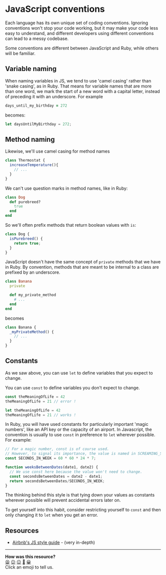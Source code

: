 # JavaScript conventions

Each language has its own unique set of coding conventions. Ignoring conventions won't stop your code working, but it may make your code less easy to understand, and different developers using different conventions can lead to a messy codebase.

Some conventions are different between JavaScript and Ruby, while others will be familiar.

## Variable naming

When naming variables in JS, we tend to use 'camel casing' rather than 'snake casing', as in Ruby. That means for variable names that are more than one word, we mark the start of a new word with a capital letter, instead of preceding it with an underscore. For example

~~~ruby
days_until_my_birthday = 272
~~~

becomes:

~~~javascript
let daysUntilMyBirthday = 272;
~~~

## Method naming

Likewise, we'll use camel casing for method names

~~~javascript
class Thermostat {
  increaseTemperature(){
    // ...
  }
}
~~~

We can't use question marks in method names, like in Ruby:

~~~ruby
class Dog
  def purebreed?
    true
  end
end
~~~

So we'll often prefix methods that return boolean values with `is`:

~~~javascript
class Dog {
  isPurebreed() {
    return true;
  }
}
~~~

JavaScript doesn't have the same concept of `private` methods that we have in Ruby. By convention, methods that are meant to be internal to a class are prefixed by an underscore.

~~~ruby
class Banana
  private

  def my_private_method
    # ...
  end
end
~~~

becomes

~~~javascript
class Banana {
  _myPrivateMethod() {
    // ...
  }
}
~~~

## Constants

As we saw above, you can use `let` to define variables that you expect to change.

You can use `const` to define variables you don't expect to change.

~~~javascript
const theMeaningOfLife = 42
theMeaningOfLife = 21 // error !

let theMeaningOfLife = 42
theMeaningOfLife = 21 // works !
~~~

In Ruby, you will have used constants for particularly important 'magic numbers',
like an API key or the capacity of an airport. In Javascript, the convention is
usually to use `const` in preference to `let` wherever possible. For example:

~~~javascript
// For a magic number, const is of course used.
// However, to signal its importance, the value is named in SCREAMING_SNAKE_CASE
const SECONDS_IN_WEEK = 60 * 60 * 24 * 7;

function weeksBetweenDates(date1, date2) {
  // We use const here because the value won't need to change.
  const secondsBetweenDates = date2 - date1;
  return secondsBetweenDates/SECONDS_IN_WEEK;
}
~~~

The thinking behind this style is that tying down your values as constants
wherever possible will prevent accidental errors later on.

To get yourself into this habit, consider restricting yourself to `const` and
then only changing it to `let` when you get an error.

## Resources

* [Airbnb's JS style guide](https://github.com/airbnb/javascript) - (very in-depth)

<!-- BEGIN GENERATED SECTION DO NOT EDIT -->

---

**How was this resource?**  
[😫](https://airtable.com/shrUJ3t7KLMqVRFKR?prefill_Repository=makersacademy/course&prefill_File=pills/js_conventions.md&prefill_Sentiment=😫) [😕](https://airtable.com/shrUJ3t7KLMqVRFKR?prefill_Repository=makersacademy/course&prefill_File=pills/js_conventions.md&prefill_Sentiment=😕) [😐](https://airtable.com/shrUJ3t7KLMqVRFKR?prefill_Repository=makersacademy/course&prefill_File=pills/js_conventions.md&prefill_Sentiment=😐) [🙂](https://airtable.com/shrUJ3t7KLMqVRFKR?prefill_Repository=makersacademy/course&prefill_File=pills/js_conventions.md&prefill_Sentiment=🙂) [😀](https://airtable.com/shrUJ3t7KLMqVRFKR?prefill_Repository=makersacademy/course&prefill_File=pills/js_conventions.md&prefill_Sentiment=😀)  
Click an emoji to tell us.

<!-- END GENERATED SECTION DO NOT EDIT -->
